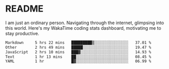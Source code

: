 # README

I am just an ordinary person. Navigating through the internet, glimpsing into this world.
Here's my WakaTime coding stats dashboard, motivating me to stay productive.

<!--START_SECTION:waka-->

```txt
Markdown     5 hrs 22 mins   █████████▒░░░░░░░░░░░░░░░   37.01 %
Other        2 hrs 49 mins   █████░░░░░░░░░░░░░░░░░░░░   19.47 %
JavaScript   2 hrs 10 mins   ███▓░░░░░░░░░░░░░░░░░░░░░   14.93 %
Text         1 hr 13 mins    ██░░░░░░░░░░░░░░░░░░░░░░░   08.45 %
YAML         1 hr            █▓░░░░░░░░░░░░░░░░░░░░░░░   06.99 %
```

<!--END_SECTION:waka-->